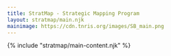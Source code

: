 ```yaml
---
title: StratMap - Strategic Mapping Program
layout: stratmap/main.njk
mainimage: https://cdn.tnris.org/images/SB_main.png
---
```

<div>
{% include "stratmap/main-content.njk" %}
</div>
